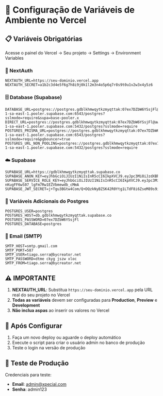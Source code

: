 # 🚀 Configuração de Variáveis de Ambiente no Vercel

## 📋 Variáveis Obrigatórias

Acesse o painel do Vercel → Seu projeto → Settings → Environment Variables

### 🔐 NextAuth
```
NEXTAUTH_URL=https://seu-dominio.vercel.app
NEXTAUTH_SECRET=a1b2c3d4e5f6g7h8i9j0k1l2m3n4o5p6q7r8s9t0u1v2w3x4y5z6
```

### 🗄️ Database (Supabase)
```
DATABASE_URL=postgres://postgres.gdblkhmwqytkzmyqttak:07ex7DZbW6YSsjFl@aws-1-sa-east-1.pooler.supabase.com:6543/postgres?sslmode=require&supa=base-pooler.x
DIRECT_URL=postgres://postgres.gdblkhmwqytkzmyqttak:07ex7DZbW6YSsjFl@aws-1-sa-east-1.pooler.supabase.com:5432/postgres?sslmode=require
POSTGRES_PRISMA_URL=postgres://postgres.gdblkhmwqytkzmyqttak:07ex7DZbW6YSsjFl@aws-1-sa-east-1.pooler.supabase.com:6543/postgres?sslmode=require&pgbouncer=true
POSTGRES_URL_NON_POOLING=postgres://postgres.gdblkhmwqytkzmyqttak:07ex7DZbW6YSsjFl@aws-1-sa-east-1.pooler.supabase.com:5432/postgres?sslmode=require
```

### ☁️ Supabase
```
SUPABASE_URL=https://gdblkhmwqytkzmyqttak.supabase.co
SUPABASE_ANON_KEY=eyJhbGciOiJIUzI1NiIsInR5cCI6IkpXVCJ9.eyJpc3MiOiJzdXBhYmFzZSIsInJlZiI6ImdkYmxraG13cXl0a3pteXF0dGFrIiwicm9sZSI6ImFub24iLCJpYXQiOjE3NTgzMDY5NzMsImV4cCI6MjA3Mzg4Mjk3M30.acPGfvOmDC4HnSAAgu7mPF1ftTj4XNyi32JhF3Kuet0
SUPABASE_SERVICE_ROLE_KEY=eyJhbGciOiJIUzI1NiIsInR5cCI6IkpXVCJ9.eyJpc3MiOiJzdXBhYmFzZSIsInJlZiI6ImdkYmxraG13cXl0a3pteXF0dGFrIiwicm9sZSI6InNlcnZpY2Vfcm9sZSIsImlhdCI6MTc1ODMwNjk3MywiZXhwIjoyMDczODgyOTczfQ.0GILTpyL-nKugFF6wS07_lgFm7Rw1EZVbmewdb_cMmA
SUPABASE_JWT_SECRET=j+Tgu3BGtw4Com/Q+DQzkNyBZSK42R0Ytg1LTdF8i6ZseM89s9iPfcDGnLt+VOy2EmiXegRNKmX024nYG8Ni5g==
```

### 🔧 Variáveis Adicionais do Postgres
```
POSTGRES_USER=postgres
POSTGRES_HOST=db.gdblkhmwqytkzmyqttak.supabase.co
POSTGRES_PASSWORD=07ex7DZbW6YSsjFl
POSTGRES_DATABASE=postgres
```

### 📧 Email (SMTP)
```
SMTP_HOST=smtp.gmail.com
SMTP_PORT=587
SMTP_USER=tiago.serra@bycreator.net
SMTP_PASSWORD=dtme ckyg jszw xloc
SMTP_FROM=tiago.serra@bycreator.net
```

## ⚠️ IMPORTANTE

1. **NEXTAUTH_URL**: Substitua `https://seu-dominio.vercel.app` pela URL real do seu projeto no Vercel
2. **Todas as variáveis** devem ser configuradas para **Production**, **Preview** e **Development**
3. **Não inclua aspas** ao inserir os valores no Vercel

## 🔄 Após Configurar

1. Faça um novo deploy ou aguarde o deploy automático
2. Execute o script para criar o usuário admin no banco de produção
3. Teste o login na versão de produção

## 🧪 Teste de Produção

Credenciais para teste:
- **Email**: admin@xpecial.com
- **Senha**: admin123